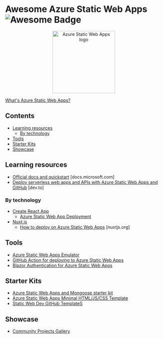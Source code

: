 # Awesome Azure Static Web Apps ![Awesome Badge](https://awesome.re/badge-flat2.svg)

<p align="center"><img src="https://github.com/sinedied/awesome-azure-static-web-apps/blob/main/static-web-apps.png?raw=true" alt="Azure Static Web Apps logo" width="200" height="auto"></p>

[What's Azure Static Web Apps?](https://docs.microsoft.com/azure/static-web-apps/overview?WT.mc_id=javascript-11478-cxa)

## Contents

- [Learning resources](#learning-resources)
  * [By technology](#by-technology)
- [Tools](#tools)
- [Starter Kits](#starter-kits)
- [Showcase](#showcase)

## Learning resources

- [Official docs and quickstart](https://docs.microsoft.com/azure/static-web-apps/?WT.mc_id=javascript-11478-cxa) [docs.microsoft.com]
- [Deploy serverless web apps and APIs with Azure Static Web Apps and GitHub](https://dev.to/azure/the-easy-way-to-serverless-web-apps-and-apis-with-azure-swag-2heb) [dev.to]

### By technology
- [Create React App](https://create-react-app.dev/)
  * [Azure Static Web App Deployment](https://create-react-app.dev/docs/deployment/#azure)
- [Nuxt.js](https://nuxtjs.org/)
  * [How to deploy on Azure Static Web Apps](https://nuxtjs.org/faq/deployment-azure-static-web-apps/) [nuxtjs.org]

## Tools

- [Azure Static Web Apps Emulator](https://github.com/manekinekko/swa-emulator)
- [GitHub Action for deploying to Azure Static Web Apps](https://github.com/Azure/static-web-apps-deploy)
- [Blazor Authentication for Azure Static Web Apps](https://github.com/Azure/azure-app-service-authentication)

## Starter Kits

- [Azure Static Web Apps and Mongoose starter kit](https://github.com/GeekTrainer/aswa-student-starter-kit)
- [Azure Static Web Apps Minimal HTML/JS/CSS Template](https://github.com/sinedied/azure-swag)
- [Static Web Dev GitHub TemplateS](https://github.com/staticwebdev?tab=repositories)

## Showcase

- [Community Projects Gallery](https://github.com/microsoft/static-web-apps-gallery-code-samples)